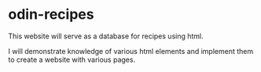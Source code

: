 # odin-recipes
This website will serve as a database for recipes using html. 

I will demonstrate knowledge of various html elements and implement them to create a website with various pages.